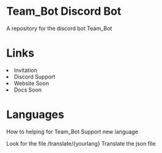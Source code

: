 # Team_Bot Discord Bot</b>

A repository for the discord bot Team_Bot

# <b>Links</b>

<li>Invitation</li>
<li>Discord Support</li>
<li>Website Soon</li>
<li>Docs Soon</li>

# Languages

How to helping for Team_Bot Support new language

Look for the file /translate/{yourlang}
Translate the json file
